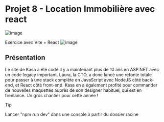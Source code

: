 # Projet 8 - Location Immobilière avec react
![image](https://github.com/Weeskin/P8_-_Location_immobiliere_avec_react/assets/115654885/118f97bf-b2d5-4c03-a90e-267636e9d8b2)

Exercice avec Vite + React ![image](https://seeklogo.com/images/V/vite-logo-BFD4283991-seeklogo.com.png)

## Présentation
Le site de Kasa a été codé il y a maintenant plus de 10 ans en ASP.NET avec un code legacy important. 
Laura, la CTO, a donc lancé une refonte totale pour passer à une stack complète en JavaScript avec NodeJS côté back-end, et React côté front-end. Kasa en a également profité pour commander de nouvelles maquettes auprès de son designer habituel, qui est en freelance. Un gros chantier pour cette année !

> [!TIP]
Lancer "npm run dev" dans une console à partir du dossier racine
